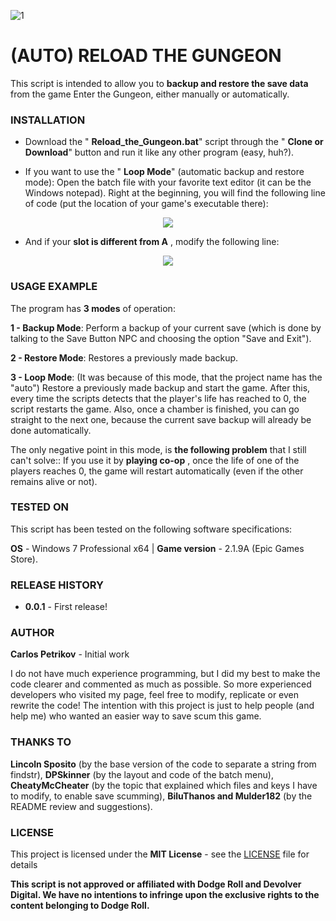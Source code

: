![1](https://user-images.githubusercontent.com/52867795/61187357-e3b93c80-a646-11e9-8c6b-97a4f0a3ba09.png)

# (AUTO) RELOAD THE GUNGEON

This script is intended to allow you to **backup and restore the save data** from the game Enter the Gungeon, either manually or automatically.

### INSTALLATION

- Download the &quot; **Reload\_the\_Gungeon.bat**&quot; script through the &quot; **Clone or Download**&quot; button and run it like any other program (easy, huh?).

- If you want to use the &quot; **Loop Mode**&quot; (automatic backup and restore mode): Open the batch file with your favorite text editor (it can be the Windows notepad). Right at the beginning, you will find the following line of code (put the location of your game&#39;s executable there):
<p align="center">
<img src="https://user-images.githubusercontent.com/52867795/61187368-f3388580-a646-11e9-9104-c6c030403eef.PNG">
</p>

- And if your **slot is different from A** , modify the following line:
<p align="center">
<img src="https://user-images.githubusercontent.com/52867795/61187378-03e8fb80-a647-11e9-8893-92e876683db1.png">
</p>

### USAGE EXAMPLE

The program has **3 modes** of operation:

**1 - Backup Mode**: Perform a backup of your current save (which is done by talking to the Save Button NPC and choosing the option &quot;Save and Exit&quot;).

**2 - Restore Mode**: Restores a previously made backup.

**3 - Loop Mode**: (It was because of this mode, that the project name has the &quot;auto&quot;) Restore a previously made backup and start the game. After this, every time the scripts detects that the player&#39;s life has reached to 0, the script restarts the game. Also, once a chamber is finished, you can go straight to the next one, because the current save backup will already be done automatically.

The only negative point in this mode, is **the following problem** that I still can&#39;t solve:: If you use it by **playing co-op** , once the life of one of the players reaches 0, the game will restart automatically (even if the other remains alive or not).

### TESTED ON

This script has been tested on the following software specifications:

**OS** - Windows 7 Professional x64 | **Game version** - 2.1.9A (Epic Games Store).

### RELEASE HISTORY

- **0.0.1** - First release!

### AUTHOR

**Carlos Petrikov** - Initial work

I do not have much experience programming, but I did my best to make the code clearer and commented as much as possible. So more experienced developers who visited my page, feel free to modify, replicate or even rewrite the code! The intention with this project is just to help people (and help me) who wanted an easier way to save scum this game.

### THANKS TO

**Lincoln Sposito** (by the base version of the code to separate a string from findstr), **DPSkinner** (by the layout and code of the batch menu), **CheatyMcCheater** (by the topic that explained which files and keys I have to modify, to enable save scumming), **BiluThanos and Mulder182** (by the README review and suggestions).

### LICENSE

This project is licensed under the **MIT License** - see the [LICENSE](LICENSE) file for details

**This script is not approved or affiliated with Dodge Roll and Devolver Digital. We have no intentions to infringe upon the exclusive rights to the content belonging to Dodge Roll.**
